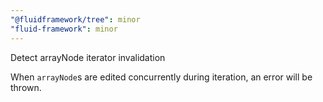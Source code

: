 ```yaml
---
"@fluidframework/tree": minor
"fluid-framework": minor
---
```


Detect arrayNode iterator invalidation

When `arrayNode`s are edited concurrently during iteration, an error will be thrown.
